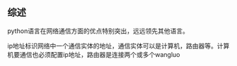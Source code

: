 ## 综述
python语言在网络通信方面的优点特别突出，远远领先其他语言。

ip地址标识网络中一个通信实体的地址，通信实体可以是计算机，路由器等。计算机要通信也必须配置ip地址，路由器是连接两个或多个wangluo
<!--stackedit_data:
eyJoaXN0b3J5IjpbLTE3NTkyNzc2NzFdfQ==
-->